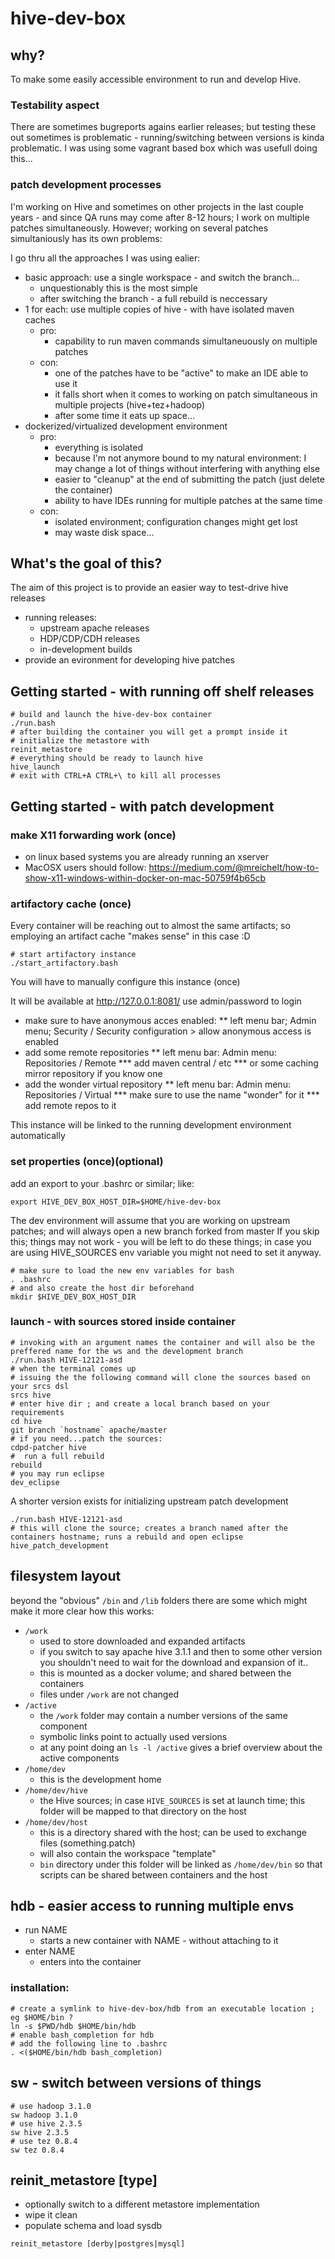 # hive-dev-box

## why?

To make some easily accessible environment to run and develop Hive.

### Testability aspect

There are sometimes bugreports agains earlier releases; but testing these out sometimes is problematic - running/switching between versions is kinda problematic. I was using some vagrant based box which was usefull doing this...

### patch development processes

I'm working on Hive and sometimes on other projects in the last couple years - and since QA runs may come after 8-12 hours; I work on multiple patches simultaneously.
However; working on several patches simultaniously has its own problems:

I go thru all the approaches I was using ealier:

* basic approach: use a single workspace - and switch the branch...
    * unquestionably this is the most simple
    * after switching the branch - a full rebuild is neccessary
* 1 for each: use multiple copies of hive - with have isolated maven caches
    * pro:
        * capability to run maven commands simultaneuously on multiple patches
    * con:
        * one of the patches have to be "active" to make an IDE able to use it
        * it falls short when it comes to working on patch simultaneous in multiple projects (hive+tez+hadoop)
        * after some time it eats up space...
* dockerized/virtualized development environment
    * pro:
        * everything is isolated
        * because I'm not anymore bound to my natural environment: I may change a lot of things without interfering with anything else
        * easier to "cleanup" at the end of submitting the patch (just delete the container)
        * ability to have IDEs running for multiple patches at the same time
    * con:
        * isolated environment; configuration changes might get lost
        * may waste disk space...

## What's the goal of this?

The aim of this project is to provide an easier way to test-drive hive releases

* running releases:
    * upstream apache releases
    * HDP/CDP/CDH releases
    * in-development builds
* provide an evironment for developing hive patches

## Getting started - with running off shelf releases

```shell
# build and launch the hive-dev-box container
./run.bash 
# after building the container you will get a prompt inside it
# initialize the metastore with
reinit_metastore
# everything should be ready to launch hive
hive_launch
# exit with CTRL+A CTRL+\ to kill all processes
```

## Getting started - with patch development

### make X11 forwarding work (once)

* on linux based systems you are already running an xserver
* MacOSX users should follow: https://medium.com/@mreichelt/how-to-show-x11-windows-within-docker-on-mac-50759f4b65cb

### artifactory cache (once)

Every container will be reaching out to almost the same artifacts; so employing an artifact cache "makes sense" in this case :D

```shell
# start artifactory instance
./start_artifactory.bash
```

You will have to manually configure this instance (once)

It will be available at http://127.0.0.1:8081/
use admin/password to login

* make sure to have anonymous acces enabled:
** left menu bar; Admin menu; Security / Security configuration > allow anonymous access is enabled
* add some remote repositories
** left menu bar: Admin menu: Repositories / Remote 
*** add maven central / etc
*** or some caching mirror repository if you know one
* add the wonder virtual repository
** left menu bar: Admin menu: Repositories / Virtual
*** make sure to use the name "wonder" for it
*** add remote repos to it

This instance will be linked to the running development environment automatically

### set properties (once)(optional)

add an export to your .bashrc or similar; like:

```shell
export HIVE_DEV_BOX_HOST_DIR=$HOME/hive-dev-box
```

The dev environment will assume that you are working on upstream patches; and will always open a new branch forked from master
If you skip this; things may not work - you will be left to do these things; in case you are using HIVE_SOURCES env variable you might not need to set it anyway.

```shell
# make sure to load the new env variables for bash
. .bashrc
# and also create the host dir beforehand
mkdir $HIVE_DEV_BOX_HOST_DIR
```

### launch - with sources stored inside container

```shell
# invoking with an argument names the container and will also be the preffered name for the ws and the development branch
./run.bash HIVE-12121-asd
# when the terminal comes up
# issuing the the following command will clone the sources based on your srcs dsl
srcs hive
# enter hive dir ; and create a local branch based on your requirements
cd hive
git branch `hostname` apache/master
# if you need...patch the sources:
cdpd-patcher hive
#  run a full rebuild
rebuild
# you may run eclipse
dev_eclipse
```

A shorter version exists for initializing upstream patch development

```shell
./run.bash HIVE-12121-asd
# this will clone the source; creates a branch named after the containers hostname; runs a rebuild and open eclipse
hive_patch_development
```

## filesystem layout

beyond the "obvious" `/bin` and `/lib` folders there are some which might make it more clear how this works:

* `/work`
    * used to store downloaded and expanded artifacts
    * if you switch to say apache hive 3.1.1 and then to some other version you shouldn't need to wait for the download and expansion of it..
    * this is mounted as a docker volume; and shared between the containers
    * files under `/work` are not changed
* `/active`
    * the `/work` folder may contain a number versions of the same component
    * symbolic links point to actually used versions
    * at any point doing an `ls -l /active` gives a brief overview about the active components
* `/home/dev`
    * this is the development home
* `/home/dev/hive`
    * the Hive sources; in case `HIVE_SOURCES` is set at launch time; this folder will be mapped to that directory on the host
* `/home/dev/host`
    * this is a directory shared with the host; can be used to exchange files (something.patch)
    * will also contain the workspace "template"
    * `bin` directory under this folder will be linked as `/home/dev/bin` so that scripts can be shared between containers and the host

## hdb - easier access to running multiple envs

* run NAME
    * starts a new container with NAME - without attaching to it
* enter NAME
    * enters into the container

### installation:
```
# create a symlink to hive-dev-box/hdb from an executable location ; eg $HOME/bin ?
ln -s $PWD/hdb $HOME/bin/hdb
# enable bash_completion for hdb
# add the following line to .bashrc
. <($HOME/bin/hdb bash_completion)
```

## sw - switch between versions of things

```shell
# use hadoop 3.1.0
sw hadoop 3.1.0
# use hive 2.3.5
sw hive 2.3.5
# use tez 0.8.4
sw tez 0.8.4
```

## reinit_metastore [type]

* optionally switch to a different metastore implementation
* wipe it clean
* populate schema and load sysdb

```
reinit_metastore [derby|postgres|mysql]
```
